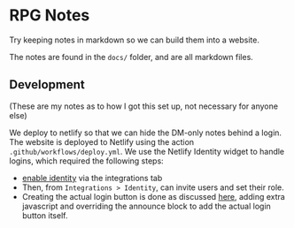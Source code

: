 # RPG Notes

Try keeping notes in markdown so we can build them into a website.

The notes are found in the `docs/` folder, and are all markdown files.

## Development

(These are my notes as to how I got this set up, not necessary for anyone else)

We deploy to netlify so that we can hide the DM-only notes behind a login. The
website is deployed to Netlify using the action `.github/workflows/deploy.yml`.
We use the Netlify Identity widget to handle logins, which required the
following steps:
- [enable identity](https://docs.netlify.com/visitor-access/identity/) via the
  integrations tab
- Then, from `Integrations > Identity`, can invite users and set their role.
- Creating the actual login button is done as discussed
  [here](https://www.netlify.com/blog/2018/01/23/getting-started-with-jwt-and-identity/),
  adding extra javascript and overriding the announce block to add the actual
  login button itself.
